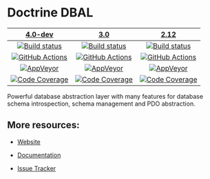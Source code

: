 # Doctrine DBAL

| [4.0-dev][4.0] | [3.0][3.0] | [2.12][2.12] |
|:----------------:|:----------:|:----------:|
| [![Build status][4.0 image]][4.0] | [![Build status][3.0 image]][3.0] | [![Build status][2.12 image]][2.12] |
| [![GitHub Actions][GA 4.0 image]][GA 4.0] | [![GitHub Actions][GA 3.0 image]][GA 3.0] | [![GitHub Actions][GA 2.12 image]][GA 2.12] |
| [![AppVeyor][AppVeyor 4.0 image]][AppVeyor 4.0] | [![AppVeyor][AppVeyor 3.0 image]][AppVeyor 3.0] | [![AppVeyor][AppVeyor 2.12 image]][AppVeyor 2.12] |
| [![Code Coverage][Coverage image]][CodeCov 4.0] | [![Code Coverage][Coverage 3.0 image]][CodeCov 3.0] | [![Code Coverage][Coverage 2.12 image]][CodeCov 2.12] |

Powerful database abstraction layer with many features for database schema introspection, schema management and PDO abstraction.

## More resources:

* [Website](http://www.doctrine-project.org/projects/dbal.html)
* [Documentation](http://docs.doctrine-project.org/projects/doctrine-dbal/en/latest/)
* [Issue Tracker](https://github.com/doctrine/dbal/issues)

  [4.0 image]: https://img.shields.io/travis/doctrine/dbal/4.0.x.svg?style=flat-square
  [Coverage image]: https://codecov.io/gh/doctrine/dbal/branch/4.0.x/graph/badge.svg
  [4.0]: https://travis-ci.org/doctrine/dbal
  [CodeCov 4.0]: https://codecov.io/gh/doctrine/dbal/branch/4.0.x
  [AppVeyor 4.0]: https://ci.appveyor.com/project/doctrine/dbal/branch/4.0.x
  [AppVeyor 4.0 image]: https://ci.appveyor.com/api/projects/status/i88kitq8qpbm0vie/branch/4.0.x?svg=true
  [GA 4.0]: https://github.com/doctrine/dbal/actions?query=workflow%3A%22Continuous+Integration%22+branch%3A4.0.x
  [GA 4.0 image]: https://github.com/doctrine/dbal/workflows/Continuous%20Integration/badge.svg

  [3.0 image]: https://img.shields.io/travis/doctrine/dbal/3.0.x.svg?style=flat-square
  [Coverage 3.0 image]: https://codecov.io/gh/doctrine/dbal/branch/3.0.x/graph/badge.svg
  [3.0]: https://github.com/doctrine/dbal/tree/3.0.x
  [CodeCov 3.0]: https://codecov.io/gh/doctrine/dbal/branch/3.0.x
  [AppVeyor 3.0]: https://ci.appveyor.com/project/doctrine/dbal/branch/3.0.x
  [AppVeyor 3.0 image]: https://ci.appveyor.com/api/projects/status/i88kitq8qpbm0vie/branch/3.0.x?svg=true
  [GA 3.0]: https://github.com/doctrine/dbal/actions?query=workflow%3A%22Continuous+Integration%22+branch%3A3.0.x
  [GA 3.0 image]: https://github.com/doctrine/dbal/workflows/Continuous%20Integration/badge.svg?branch=3.0.x

  [2.12 image]: https://img.shields.io/travis/doctrine/dbal/2.12.x.svg?style=flat-square
  [Coverage 2.12 image]: https://codecov.io/gh/doctrine/dbal/branch/2.12.x/graph/badge.svg
  [2.12]: https://github.com/doctrine/dbal/tree/2.12.x
  [CodeCov 2.12]: https://codecov.io/gh/doctrine/dbal/branch/2.12.x
  [AppVeyor 2.12]: https://ci.appveyor.com/project/doctrine/dbal/branch/2.12.x
  [AppVeyor 2.12 image]: https://ci.appveyor.com/api/projects/status/i88kitq8qpbm0vie/branch/2.12.x?svg=true
  [GA 2.12]: https://github.com/doctrine/dbal/actions?query=workflow%3A%22Continuous+Integration%22+branch%3A2.12.x
  [GA 2.12 image]: https://github.com/doctrine/dbal/workflows/Continuous%20Integration/badge.svg?branch=2.12.x
